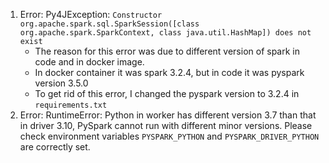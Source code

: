 1. Error: Py4JException: `Constructor org.apache.spark.sql.SparkSession([class org.apache.spark.SparkContext, class java.util.HashMap]) does not exist`
   - The reason for this error was due to different version of spark in code and in docker image.
   - In docker container it was spark 3.2.4, but in code it was pyspark version 3.5.0
   - To get rid of this error, I changed the pyspark version to 3.2.4 in `requirements.txt`
2. Error: RuntimeError: Python in worker has different version 3.7 than that in driver 3.10, PySpark cannot run with different minor versions. 
Please check environment variables `PYSPARK_PYTHON` and `PYSPARK_DRIVER_PYTHON` are correctly set.
